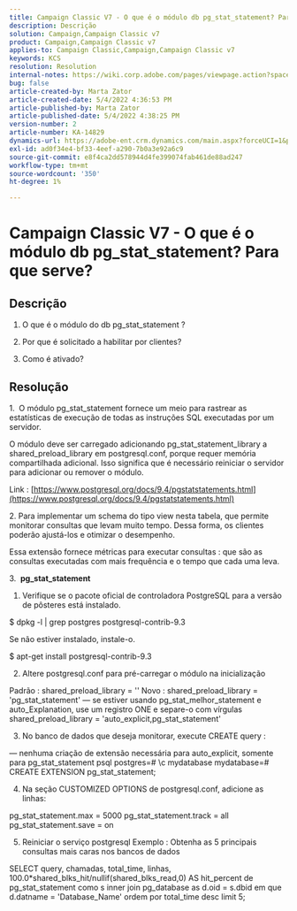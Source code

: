```yaml
---
title: Campaign Classic V7 - O que é o módulo db pg_stat_statement? Para que serve?
description: Descrição
solution: Campaign,Campaign Classic v7
product: Campaign,Campaign Classic v7
applies-to: Campaign Classic,Campaign,Campaign Classic v7
keywords: KCS
resolution: Resolution
internal-notes: https://wiki.corp.adobe.com/pages/viewpage.action?spaceKey=neolane&title=Database+performance+optimization+-+Identify+bottleneck+queries+with+execution+statistics#Databaseperformanceoptimization-Identifybottleneckquerieswithexecutionstatistics-pg_stat_statements
bug: false
article-created-by: Marta Zator
article-created-date: 5/4/2022 4:36:53 PM
article-published-by: Marta Zator
article-published-date: 5/4/2022 4:38:25 PM
version-number: 2
article-number: KA-14829
dynamics-url: https://adobe-ent.crm.dynamics.com/main.aspx?forceUCI=1&pagetype=entityrecord&etn=knowledgearticle&id=aa74c765-c8cb-ec11-a7b5-6045bd00d4f5
exl-id: ad0f34e4-bf33-4eef-a290-7b0a3e92a6c9
source-git-commit: e8f4ca2dd578944d4fe399074fab461de88ad247
workflow-type: tm+mt
source-wordcount: '350'
ht-degree: 1%

---
```


# Campaign Classic V7 - O que é o módulo db pg_stat_statement? Para que serve?

## Descrição


1. O que é o módulo do db pg_stat_statement ?

2. Por que é solicitado a habilitar por clientes?

3. Como é ativado?






## Resolução




1.  O módulo pg_stat_statement fornece um meio para rastrear as estatísticas de execução de todas as instruções SQL executadas por um servidor.

O módulo deve ser carregado adicionando pg_stat_statement_library a shared_preload_library em postgresql.conf, porque requer memória compartilhada adicional. Isso significa que é necessário reiniciar o servidor para adicionar ou remover o módulo.

Link : [https://www.postgresql.org/docs/9.4/pgstatstatements.html](https://www.postgresql.org/docs/9.4/pgstatstatements.html)



2. Para implementar um schema do tipo view nesta tabela, que permite monitorar consultas que levam muito tempo. Dessa forma, os clientes poderão ajustá-los e otimizar o desempenho.

Essa extensão fornece métricas para executar consultas : que são as consultas executadas com mais frequência e o tempo que cada uma leva.



3.  <b>pg_stat_statement </b>

1. Verifique se o pacote oficial de controladora PostgreSQL para a versão de pôsteres está instalado.

$ dpkg -l | grep postgres postgresql-contrib-9.3

Se não estiver instalado, instale-o.

$ apt-get install postgresql-contrib-9.3

2. Altere postgresql.conf para pré-carregar o módulo na inicialização

Padrão : shared_preload_library = &#39;&#39; Novo : shared_preload_library = &#39;pg_stat_statement&#39; — se estiver usando pg_stat_melhor_statement e auto_Explanation, use um registro ONE e separe-o com vírgulas shared_preload_library = &#39;auto_explicit,pg_stat_statement&#39;

3. No banco de dados que deseja monitorar, execute CREATE query :

— nenhuma criação de extensão necessária para auto_explicit, somente para pg_stat_statement psql postgres=# \c mydatabase mydatabase=# CREATE EXTENSION pg_stat_statement;

4. Na seção CUSTOMIZED OPTIONS de postgresql.conf, adicione as linhas:

pg_stat_statement.max = 5000 pg_stat_statement.track = all pg_stat_statement.save = on

5. Reiniciar o serviço postgresql Exemplo : Obtenha as 5 principais consultas mais caras nos bancos de dados

SELECT query, chamadas, total_time, linhas, 100.0\*shared_blks_hit/nullif(shared_blks_read,0) AS hit_percent de pg_stat_statement como s inner join pg_database as d.oid = s.dbid em que d.datname = &#39;Database_Name&#39; ordem por total_time desc limit 5;
